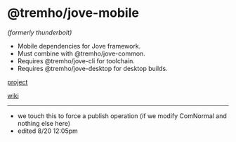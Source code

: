 # @tremho/jove-mobile
_(formerly thunderbolt)_

- Mobile dependencies for Jove framework. 
- Must combine with @tremho/jove-common. 
- Requires @tremho/jove-cli for toolchain. 
- Requires @tremho/jove-desktop for desktop builds. 

[project](https://github.com/tremho/thunderbolt-common/projects/1)

[wiki](https://github.com/tremho/thunderbolt-common/wiki)

---
- we touch this to force a publish operation (if we modify ComNormal and nothing else here)
- edited 8/20 12:05pm
